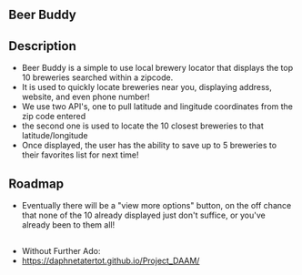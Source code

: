 ## Beer Buddy

## Description
- Beer Buddy is a simple to use local brewery locator that displays the top 10 breweries searched within a zipcode.  
- It is used to quickly locate breweries near you, displaying address, website, and even phone number!
- We use two API's, one to pull latitude and lingitude coordinates from the zip code entered
- the second one is used to locate the 10 closest breweries to that latitude/longitude
- Once displayed, the user has the ability to save up to 5 breweries to their favorites list for next time!

## Roadmap
- Eventually there will be a "view more options" button, on the off chance that none of the 10 already displayed just don't suffice, or you've already been to them all!

## 
- Without Further Ado:
- https://daphnetatertot.github.io/Project_DAAM/

